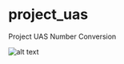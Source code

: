 # project_uas

Project UAS Number Conversion

![alt text](https://github.com/ghozimahdi/Number_Conversion_Flutter/blob/master/device-2020-01-20-062645.png)
